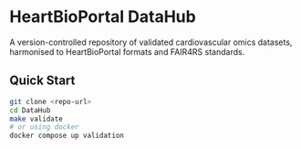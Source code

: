 # HeartBioPortal DataHub

A version-controlled repository of validated cardiovascular omics datasets, harmonised to HeartBioPortal formats and FAIR4RS standards.

## Quick Start

```bash
git clone <repo-url>
cd DataHub
make validate
# or using docker
docker compose up validation
```
